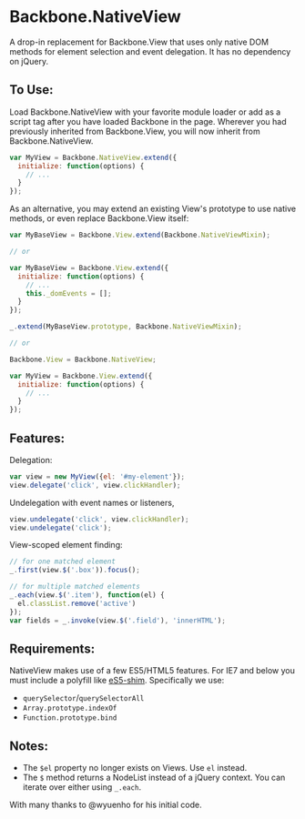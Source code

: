 Backbone.NativeView
===================

A drop-in replacement for Backbone.View that uses only native DOM methods for
element selection and event delegation. It has no dependency on jQuery.


To Use:
-------
Load Backbone.NativeView with your favorite module loader or add as a script
tag after you have loaded Backbone in the page. Wherever you had previously
inherited from Backbone.View, you will now inherit from Backbone.NativeView.

```js
var MyView = Backbone.NativeView.extend({
  initialize: function(options) {
    // ...
  }
});
```

As an alternative, you may extend an existing View's prototype to use native
methods, or even replace Backbone.View itself:

```js
var MyBaseView = Backbone.View.extend(Backbone.NativeViewMixin);

// or

var MyBaseView = Backbone.View.extend({
  initialize: function(options) {
    // ...
    this._domEvents = [];
  }
});

_.extend(MyBaseView.prototype, Backbone.NativeViewMixin);

// or

Backbone.View = Backbone.NativeView;

var MyView = Backbone.View.extend({
  initialize: function(options) {
    // ...
  }
});
```

Features:
---------
Delegation:
```js
var view = new MyView({el: '#my-element'});
view.delegate('click', view.clickHandler);
```

Undelegation with event names or listeners,
```js
view.undelegate('click', view.clickHandler);
view.undelegate('click');
```

View-scoped element finding:
```js
// for one matched element
_.first(view.$('.box')).focus();

// for multiple matched elements
_.each(view.$('.item'), function(el) {
  el.classList.remove('active')
});
var fields = _.invoke(view.$('.field'), 'innerHTML');
```

Requirements:
-------------
NativeView makes use of a few ES5/HTML5 features. For IE7 and below you must
include a polyfill like [eS5-shim](https://github.com/es-shims/es5-shim).
Specifically we use:

* `querySelector`/`querySelectorAll`
* `Array.prototype.indexOf`
* `Function.prototype.bind`

Notes:
------
* The `$el` property no longer exists on Views. Use `el` instead.
* The `$` method returns a NodeList instead of a jQuery context. You can
  iterate over either using `_.each`.


With many thanks to @wyuenho for his initial code.

